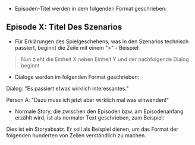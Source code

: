 - Episoden-Titel werden in dem folgenden Format geschrieben:

## Episode X: Titel Des Szenarios

- Für Erklärungen des Spielgeschehens, was in den Szenarios technisch passiert, beginnt die Zeile mit einem ">" - Beispiel:

> Nun zieht die Einheit X neben Einheit Y und der nachfolgende Dialog beginnt

- Dialoge werden im folgenden Format geschrieben:

Dialog: "Es passiert etwas wirklich interessantes."

Person A: "Dazu muss ich jetzt aber wirklich mal was einwenden!"

- Normale Story, die zwischen den Episoden bzw. am Episodenanfang erzählt wird, ist als normaler Text geschrieben, zum Beispiel:

Dies ist ein Storyabsatz. Er soll als Beispiel dienen, um das Format der folgenden hunderten von Zeilen verständlich zu machen.
